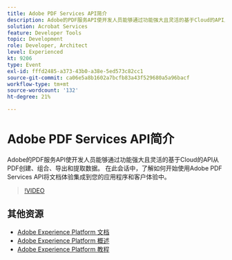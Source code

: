 ```yaml
---
title: Adobe PDF Services API简介
description: Adobe的PDF服务API使开发人员能够通过功能强大且灵活的基于Cloud的API从PDF创建、组合、导出和提取数据。 在此会话中，了解如何开始使用Adobe PDF Services API将文档体验集成到您的应用程序和客户体验中。
solution: Acrobat Services
feature: Developer Tools
topic: Development
role: Developer, Architect
level: Experienced
kt: 9206
type: Event
exl-id: fffd2485-a373-43b0-a38e-5ed573c82cc1
source-git-commit: ca06e5a8b1602a7bcfb83a43f529680a5a96bacf
workflow-type: tm+mt
source-wordcount: '132'
ht-degree: 21%

---
```


# Adobe PDF Services API简介

Adobe的PDF服务API使开发人员能够通过功能强大且灵活的基于Cloud的API从PDF创建、组合、导出和提取数据。 在此会话中，了解如何开始使用Adobe PDF Services API将文档体验集成到您的应用程序和客户体验中。


>[!VIDEO](https://video.tv.adobe.com/v/337601/?quality=12&learn=on&hidetitle=true)

## 其他资源

- [Adobe Experience Platform 文档](https://experienceleague.adobe.com/docs/experience-platform.html)
- [Adobe Experience Platform 概述](https://experienceleague.adobe.com/docs/experience-platform/landing/home.html?lang=zh-Hans)
- [Adobe Experience Platform 教程](https://experienceleague.adobe.com/docs/platform-learn/tutorials/overview.html?lang=en)
